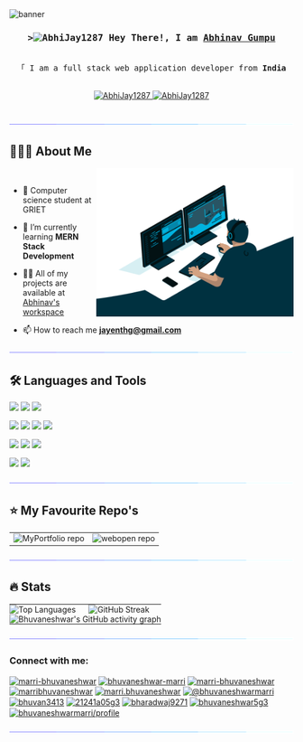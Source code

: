 ﻿<!-- Intro  -->
<div>
<img src="./PBanner.png" alt="banner" style="100%">
<h3 align="center">
        <samp>&gt;<img src="https://em-content.zobj.net/source/animated-noto-color-emoji/356/waving-hand_1f44b.gif" alt="AbhiJay1287" style="width:25px"/> Hey There!, I am
                <b><a target="_blank" href="">Abhinav Gumpu</a></b>
        </samp>
</h3>


<p align="center"> 
  <samp>
    <br>
    「 I am a full stack web application developer from <b>India</b> 
    <br>
    <br>
  </samp>
</p>

<p align="center">
 <a href="https://www.linkedin.com/in/abhinav-gumpu-8bb29322a/" target="_blank">
  <img src="https://img.shields.io/badge/LinkedIn-0077B5?style=for-the-badge&logo=linkedin&logoColor=white" alt="AbhiJay1287"/>
 </a>
 <a href="mailto:jayenthg@gmail.com" target="_blank">
  <img src="https://img.shields.io/badge/Gmail-D14836?style=for-the-badge&logo=gmail&logoColor=white" alt="AbhiJay1287"/>
 </a>
</p>
<br />
</div>
<img src="./horizontal-divider-gradient.gif">

## 🧑🏻‍💻 About Me
<img align="right" alt="Coding" width="350" src="./coding.gif">
<br>

- 🏦 Computer science student at GRIET

- 🌱 I’m currently learning **MERN Stack Development**

- 👨‍💻 All of my projects are available at [Abhinav's workspace](https://github.com/AbhiJay1287?tab=repositories)

- 📫 How to reach me **jayenthg@gmail.com**

<img src="./horizontal-divider-gradient.gif">

## 🛠️ Languages and Tools
<img src="https://img.shields.io/badge/python-3670A0?style=for-the-badge&logo=python&logoColor=ffdd54">    <img src="https://img.shields.io/badge/Java-ED8B00?style=for-the-badge&logo=java&logoColor=white">    <img src="https://img.shields.io/badge/c++-%2300599C.svg?style=for-the-badge&logo=c%2B%2B&logoColor=white"><br>

<img src="https://img.shields.io/badge/HTML5-E34F26?style=for-the-badge&logo=html5&logoColor=white">    <img src="https://img.shields.io/badge/CSS3-1572B6?style=for-the-badge&logo=css3&logoColor=white">    <img src="https://img.shields.io/badge/Javascript-F0DB4F?style=for-the-badge&labelColor=black&logo=javascript&logoColor=F0DB4F">    <img src="https://img.shields.io/badge/Bootstrap-563D7C?style=for-the-badge&logo=bootstrap&logoColor=white"><br>

   <img src="https://img.shields.io/badge/flask-%23000.svg?style=for-the-badge&logo=flask&logoColor=white">    <img src="https://img.shields.io/badge/mysql-%2300f.svg?style=for-the-badge&logo=mysql&logoColor=white">    <img src="https://img.shields.io/badge/jinja-white.svg?style=for-the-badge&logo=jinja&logoColor=black"><br>

<img src="https://img.shields.io/badge/Git-F05032?style=for-the-badge&logo=git&logoColor=white">    <img src="https://img.shields.io/badge/Visual_Studio-0078d7?style=for-the-badge&logo=visual%20studio&logoColor=white">

<img src="./horizontal-divider-gradient.gif">

## ⭐️ My Favourite Repo's 
<table style="border-collapse: collapse; border: 0; width: 100%;">
<tr>
<td>   <img src="https://github-readme-stats.vercel.app/api/pin/?username=AbhiJay1287&repo=MyPortfolio&theme=ambient_gradient" style="width:100%;height:auto" alt="MyPortfolio repo"></td>
<td> <img src="https://github-readme-stats.vercel.app/api/pin/?username=AbhiJay1287&repo=webopen&theme=ambient_gradient" style="width:100%;height:auto" alt="webopen repo"></td>
</tr>
</table>
<img src="./horizontal-divider-gradient.gif">

## 🔥 Stats

<table style="border-collapse: collapse; border: 0; width: 100%;">
  <tr>
    <td style="border: 0; padding: 0;">
      <img src="https://github-readme-stats.vercel.app/api/top-langs/?username=AbhiJay1287&layout=compact&theme=merko" alt="Top Languages" style="width: 100%; height: 200px;">
    </td>
    <td style="border: 0; padding: 0;">
      <img src="https://github-readme-streak-stats.herokuapp.com/?user=bhuvaneshwarmarri&theme=github_dark" alt="GitHub Streak" style="width: 100%; height: 200px;">
    </td>
  </tr>
  <tr>
    <td colspan="2" style="border: 0; padding: 0;">
      <img src="https://github-readme-activity-graph.vercel.app/graph?username=AbhiJay1287&theme=merko" alt="Bhuvaneshwar's GitHub activity graph" style="width: 100%; height: auto;">
    </td>
  </tr>
</table>
<img src="./horizontal-divider-gradient.gif">

<h3 align="left">Connect with me:</h3>
<p align="left">
<a href="https://codepen.io/marri-bhuvaneshwar" target="blank"><img align="center" src="https://raw.githubusercontent.com/rahuldkjain/github-profile-readme-generator/master/src/images/icons/Social/codepen.svg" alt="marri-bhuvaneshwar" height="30" width="40" /></a>
<a href="https://linkedin.com/in/bhuvaneshwar-marri" target="blank"><img align="center" src="https://raw.githubusercontent.com/rahuldkjain/github-profile-readme-generator/master/src/images/icons/Social/linked-in-alt.svg" alt="bhuvaneshwar-marri" height="30" width="40" /></a>
<a href="https://stackoverflow.com/users/marri-bhuvaneshwar" target="blank"><img align="center" src="https://raw.githubusercontent.com/rahuldkjain/github-profile-readme-generator/master/src/images/icons/Social/stack-overflow.svg" alt="marri-bhuvaneshwar" height="30" width="40" /></a>
<a href="https://kaggle.com/marribhuvaneshwar" target="blank"><img align="center" src="https://raw.githubusercontent.com/rahuldkjain/github-profile-readme-generator/master/src/images/icons/Social/kaggle.svg" alt="marribhuvaneshwar" height="30" width="40" /></a>
<a href="https://instagram.com/marri.bhuvaneshwar" target="blank"><img align="center" src="https://raw.githubusercontent.com/rahuldkjain/github-profile-readme-generator/master/src/images/icons/Social/instagram.svg" alt="marri.bhuvaneshwar" height="30" width="40" /></a>
<a href="https://medium.com/@bhuvaneshwarmarri" target="blank"><img align="center" src="https://raw.githubusercontent.com/rahuldkjain/github-profile-readme-generator/master/src/images/icons/Social/medium.svg" alt="@bhuvaneshwarmarri" height="30" width="40" /></a>
<a href="https://www.codechef.com/users/bhuvan3413" target="blank"><img align="center" src="https://cdn.jsdelivr.net/npm/simple-icons@3.1.0/icons/codechef.svg" alt="bhuvan3413" height="30" width="40" /></a>
<a href="https://www.hackerrank.com/21241a05g3" target="blank"><img align="center" src="https://raw.githubusercontent.com/rahuldkjain/github-profile-readme-generator/master/src/images/icons/Social/hackerrank.svg" alt="21241a05g3" height="30" width="40" /></a>
<a href="https://codeforces.com/profile/bharadwaj9271" target="blank"><img align="center" src="https://raw.githubusercontent.com/rahuldkjain/github-profile-readme-generator/master/src/images/icons/Social/codeforces.svg" alt="bharadwaj9271" height="30" width="40" /></a>
<a href="https://www.leetcode.com/bhuvaneshwar5g3" target="blank"><img align="center" src="https://raw.githubusercontent.com/rahuldkjain/github-profile-readme-generator/master/src/images/icons/Social/leet-code.svg" alt="bhuvaneshwar5g3" height="30" width="40" /></a>
<a href="https://auth.geeksforgeeks.org/user/bhuvaneshwarmarri/profile" target="blank"><img align="center" src="https://raw.githubusercontent.com/rahuldkjain/github-profile-readme-generator/master/src/images/icons/Social/geeks-for-geeks.svg" alt="bhuvaneshwarmarri/profile" height="30" width="40" /></a>
</p>
<img src="./horizontal-divider-gradient.gif">